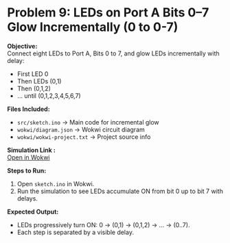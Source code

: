 # Problem 9: LEDs on Port A Bits 0–7 Glow Incrementally (0 to 0-7)

**Objective:**  
Connect eight LEDs to Port A, Bits 0 to 7, and glow LEDs incrementally with delay:  
- First LED 0  
- Then LEDs (0,1)  
- Then (0,1,2)  
- … until (0,1,2,3,4,5,6,7)

**Files Included:**  
- `src/sketch.ino` → Main code for incremental glow  
- `wokwi/diagram.json` → Wokwi circuit diagram  
- `wokwi/wokwi-project.txt` → Project source info

**Simulation Link :**  
[Open in Wokwi](https://wokwi.com/projects/443681222666800129)

**Steps to Run:**  
1. Open `sketch.ino` in Wokwi.  
2. Run the simulation to see LEDs accumulate ON from bit 0 up to bit 7 with delays.

**Expected Output:**  
- LEDs progressively turn ON: 0 → (0,1) → (0,1,2) → … → (0..7).  
- Each step is separated by a visible delay.
